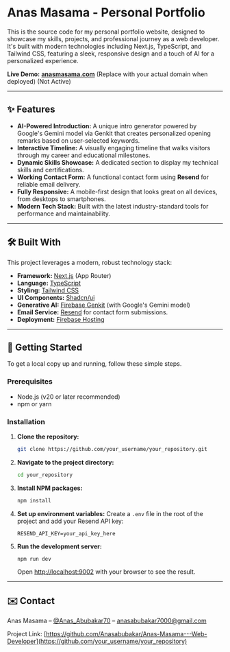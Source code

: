 # Anas Masama - Personal Portfolio

This is the source code for my personal portfolio website, designed to showcase my skills, projects, and professional journey as a web developer. It's built with modern technologies including Next.js, TypeScript, and Tailwind CSS, featuring a sleek, responsive design and a touch of AI for a personalized experience.


**Live Demo:** [**anasmasama.com**](https://anasmasama.com) (Replace with your actual domain when deployed) (Not Active)

---

## ✨ Features

*   **AI-Powered Introduction:** A unique intro generator powered by Google's Gemini model via Genkit that creates personalized opening remarks based on user-selected keywords.
*   **Interactive Timeline:** A visually engaging timeline that walks visitors through my career and educational milestones.
*   **Dynamic Skills Showcase:** A dedicated section to display my technical skills and certifications.
*   **Working Contact Form:** A functional contact form using **Resend** for reliable email delivery.
*   **Fully Responsive:** A mobile-first design that looks great on all devices, from desktops to smartphones.
*   **Modern Tech Stack:** Built with the latest industry-standard tools for performance and maintainability.

---

## 🛠️ Built With

This project leverages a modern, robust technology stack:

*   **Framework:** [Next.js](https://nextjs.org/) (App Router)
*   **Language:** [TypeScript](https://www.typescriptlang.org/)
*   **Styling:** [Tailwind CSS](https://tailwindcss.com/)
*   **UI Components:** [Shadcn/ui](https://ui.shadcn.com/)
*   **Generative AI:** [Firebase Genkit](https://firebase.google.com/docs/genkit) (with Google's Gemini model)
*   **Email Service:** [Resend](https://resend.com/) for contact form submissions.
*   **Deployment:** [Firebase Hosting](https://firebase.google.com/docs/hosting)

---

## 🚀 Getting Started

To get a local copy up and running, follow these simple steps.

### Prerequisites

*   Node.js (v20 or later recommended)
*   npm or yarn

### Installation

1.  **Clone the repository:**
    ```sh
    git clone https://github.com/your_username/your_repository.git
    ```
2.  **Navigate to the project directory:**
    ```sh
    cd your_repository
    ```
3.  **Install NPM packages:**
    ```sh
    npm install
    ```
4.  **Set up environment variables:**
    Create a `.env` file in the root of the project and add your Resend API key:
    ```env
    RESEND_API_KEY=your_api_key_here
    ```
5.  **Run the development server:**
    ```sh
    npm run dev
    ```
    Open [http://localhost:9002](http://localhost:9002) with your browser to see the result.

---

## ✉️ Contact

Anas Masama – [@Anas_Abubakar70](https://twitter.com/Anas_Abubakar70) – anasabubakar7000@gmail.com

Project Link: [https://github.com/Anasabubakar/Anas-Masama---Web-Developer](https://github.com/your_username/your_repository)
